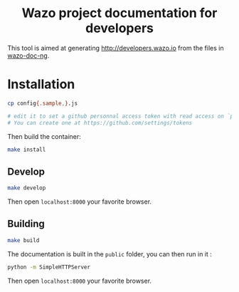 <h1 align="center">
  Wazo project documentation for developers
</h1>

This tool is aimed at generating http://developers.wazo.io from the files in [wazo-doc-ng](https://github.com/wazo-pbx/wazo-doc-ng).

# Installation

```sh
cp config{.sample,}.js

# edit it to set a github personnal access token with read access on `public_repo`.
# You can create one at https://github.com/settings/tokens
```

Then build the container:

```sh
make install
```

## Develop

```sh
make develop
```

Then open `localhost:8000` your favorite browser.

## Building

```sh
make build
```

The documentation is built in the `public` folder, you can then run in it :

```sh
python -m SimpleHTTPServer
```

Then open `localhost:8000` your favorite browser.
